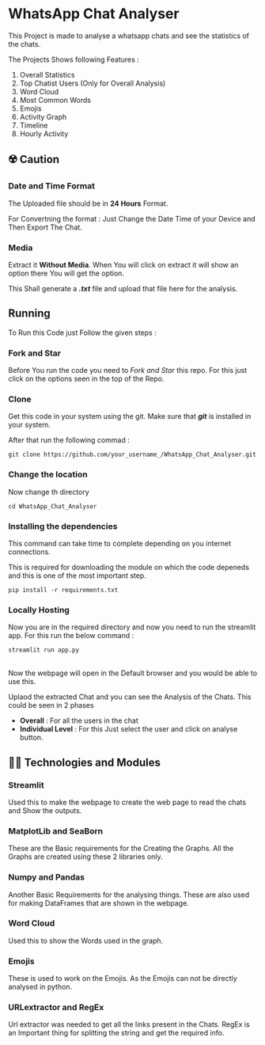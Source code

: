 # WhatsApp Chat Analyser

This Project is made to analyse a whatsapp chats and see the statistics of the chats.

The Projects Shows following Features :
1. Overall Statistics 
1. Top Chatist Users (Only for Overall Analysis)
1. Word Cloud
1. Most Common Words
1. Emojis
1. Activity Graph
1. Timeline
1. Hourly Activity

## :radioactive: Caution

### Date and Time Format
The Uploaded file should be in **24 Hours** Format. 

For Convertning the format : Just Change the Date Time of your Device and Then Export The Chat.

### Media
Extract it **Without Media**. When You will click on extract it will show an option there You will get the option. 

This Shall generate a ***.txt***  file and upload that file here for the analysis.

## Running

To Run this Code just Follow the given steps :

### Fork and Star
Before You run the code you need to *Fork and Star* this repo. For this just click on the options seen in the top of the Repo.

### Clone
Get this code in your system using the git. Make sure that ***git*** is installed in your system.

After that run the following commad :
```shell
git clone https://github.com/your_username_/WhatsApp_Chat_Analyser.git
```

### Change the location
Now change th directory 
```shell
cd WhatsApp_Chat_Analyser
```

### Installing the dependencies
This command can take time to complete depending on you internet connections.

This is required for downloading the module on which the code depeneds and this is one of the most important step.
```shell
pip install -r requirements.txt
```

### Locally Hosting 
Now you are in the required directory and now you need to run the streamlit app. For this run the below command :

```shell
streamlit run app.py
```
<br>
Now the webpage will open in the Default browser and you would be able to use this.

Uplaod the extracted Chat and you can see the Analysis of the Chats.
This could be seen in 2 phases 

- **Overall** : For all the users in the chat
- **Individual Level** : For this Just select the user and click on analyse button.


## :technologist: Technologies and Modules

### Streamlit
Used this to make the webpage to create the web page to read the chats and Show the outputs.

### MatplotLib and SeaBorn
These are the Basic requirements for the Creating the Graphs. All the Graphs are created using these 2 libraries only.

### Numpy and Pandas
Another Basic Requirements for the analysing things. These are also used for making DataFrames that are shown in the webpage.

### Word Cloud
Used this to show the Words used in the graph.

### Emojis
These is used to work on the Emojis. As the Emojis can not be directly analysed in python.

### URLextractor and RegEx
Url extractor was needed to get all the links present in the Chats. RegEx is an Important thing for splitting the string and get the required info.
